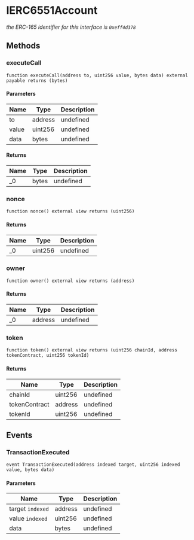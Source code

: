 # IERC6551Account







*the ERC-165 identifier for this interface is `0xeff4d378`*

## Methods

### executeCall

```solidity
function executeCall(address to, uint256 value, bytes data) external payable returns (bytes)
```





#### Parameters

| Name | Type | Description |
|---|---|---|
| to | address | undefined |
| value | uint256 | undefined |
| data | bytes | undefined |

#### Returns

| Name | Type | Description |
|---|---|---|
| _0 | bytes | undefined |

### nonce

```solidity
function nonce() external view returns (uint256)
```






#### Returns

| Name | Type | Description |
|---|---|---|
| _0 | uint256 | undefined |

### owner

```solidity
function owner() external view returns (address)
```






#### Returns

| Name | Type | Description |
|---|---|---|
| _0 | address | undefined |

### token

```solidity
function token() external view returns (uint256 chainId, address tokenContract, uint256 tokenId)
```






#### Returns

| Name | Type | Description |
|---|---|---|
| chainId | uint256 | undefined |
| tokenContract | address | undefined |
| tokenId | uint256 | undefined |



## Events

### TransactionExecuted

```solidity
event TransactionExecuted(address indexed target, uint256 indexed value, bytes data)
```





#### Parameters

| Name | Type | Description |
|---|---|---|
| target `indexed` | address | undefined |
| value `indexed` | uint256 | undefined |
| data  | bytes | undefined |




